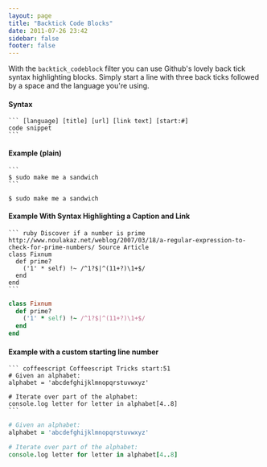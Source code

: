 ```yaml
---
layout: page
title: "Backtick Code Blocks"
date: 2011-07-26 23:42
sidebar: false
footer: false
---
```


With the `backtick_codeblock` filter you can use Github's lovely back tick syntax highlighting blocks.
Simply start a line with three back ticks followed by a space and the language you're using.

#### Syntax


    ``` [language] [title] [url] [link text] [start:#]
    code snippet
    ```


#### Example (plain)

    ```
    $ sudo make me a sandwich
    ```

```
$ sudo make me a sandwich
```

#### Example With Syntax Highlighting a Caption and Link

    ``` ruby Discover if a number is prime http://www.noulakaz.net/weblog/2007/03/18/a-regular-expression-to-check-for-prime-numbers/ Source Article
    class Fixnum
      def prime?
        ('1' * self) !~ /^1?$|^(11+?)\1+$/
      end
    end
    ```

``` ruby Discover if a number is prime http://www.noulakaz.net/weblog/2007/03/18/a-regular-expression-to-check-for-prime-numbers/ Source Article
class Fixnum
  def prime?
    ('1' * self) !~ /^1?$|^(11+?)\1+$/
  end
end
```

#### Example with a custom starting line number

    ``` coffeescript Coffeescript Tricks start:51
    # Given an alphabet:
    alphabet = 'abcdefghijklmnopqrstuvwxyz'

    # Iterate over part of the alphabet:
    console.log letter for letter in alphabet[4..8]
    ```

``` coffeescript Coffeescript Tricks start:51
# Given an alphabet:
alphabet = 'abcdefghijklmnopqrstuvwxyz'

# Iterate over part of the alphabet:
console.log letter for letter in alphabet[4..8]
```
